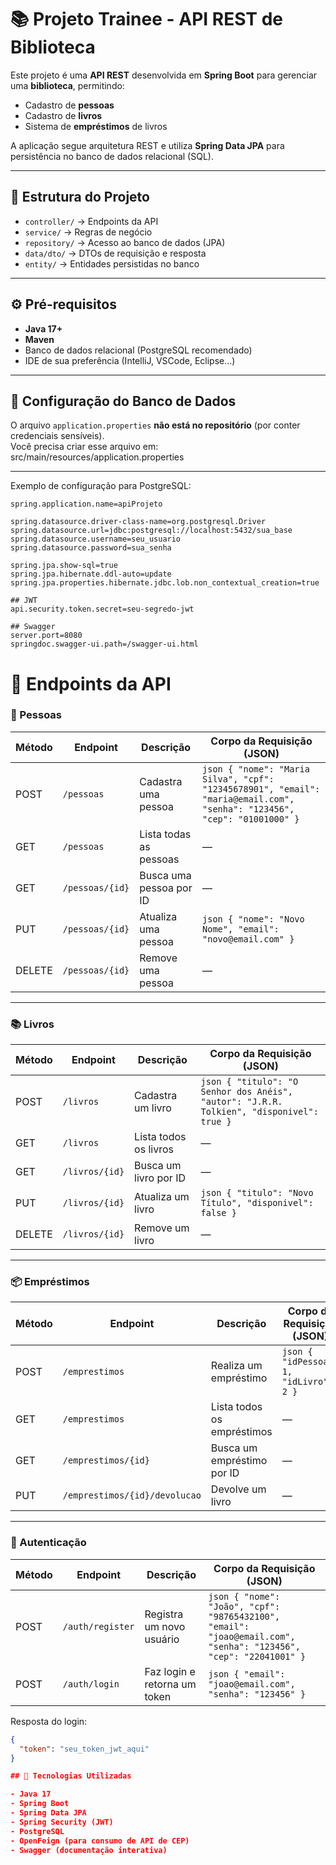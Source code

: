 # 📚 Projeto Trainee - API REST de Biblioteca  

Este projeto é uma **API REST** desenvolvida em **Spring Boot** para gerenciar uma **biblioteca**, permitindo:  
- Cadastro de **pessoas**  
- Cadastro de **livros**  
- Sistema de **empréstimos** de livros  

A aplicação segue arquitetura REST e utiliza **Spring Data JPA** para persistência no banco de dados relacional (SQL).  

---

## 📂 Estrutura do Projeto  

- `controller/` → Endpoints da API  
- `service/` → Regras de negócio  
- `repository/` → Acesso ao banco de dados (JPA)  
- `data/dto/` → DTOs de requisição e resposta  
- `entity/` → Entidades persistidas no banco  

---

## ⚙️ Pré-requisitos  

- **Java 17+**  
- **Maven**  
- Banco de dados relacional (PostgreSQL recomendado)  
- IDE de sua preferência (IntelliJ, VSCode, Eclipse...)  

---

## 📌 Configuração do Banco de Dados  

O arquivo `application.properties` **não está no repositório** (por conter credenciais sensíveis).  
Você precisa criar esse arquivo em: src/main/resources/application.properties

---
Exemplo de configuração para PostgreSQL:  

```properties
spring.application.name=apiProjeto

spring.datasource.driver-class-name=org.postgresql.Driver
spring.datasource.url=jdbc:postgresql://localhost:5432/sua_base
spring.datasource.username=seu_usuario
spring.datasource.password=sua_senha

spring.jpa.show-sql=true
spring.jpa.hibernate.ddl-auto=update
spring.jpa.properties.hibernate.jdbc.lob.non_contextual_creation=true

## JWT
api.security.token.secret=seu-segredo-jwt

## Swagger
server.port=8080
springdoc.swagger-ui.path=/swagger-ui.html
```
# 📖 Endpoints da API  

### 👤 Pessoas  

| Método | Endpoint         | Descrição                | Corpo da Requisição (JSON) |
|--------|------------------|--------------------------|-----------------------------|
| POST   | `/pessoas`       | Cadastra uma pessoa      | ```json { "nome": "Maria Silva", "cpf": "12345678901", "email": "maria@email.com", "senha": "123456", "cep": "01001000" } ``` |
| GET    | `/pessoas`       | Lista todas as pessoas   | — |
| GET    | `/pessoas/{id}`  | Busca uma pessoa por ID  | — |
| PUT    | `/pessoas/{id}`  | Atualiza uma pessoa      | ```json { "nome": "Novo Nome", "email": "novo@email.com" } ``` |
| DELETE | `/pessoas/{id}`  | Remove uma pessoa        | — |

---

### 📚 Livros  

| Método | Endpoint        | Descrição               | Corpo da Requisição (JSON) |
|--------|-----------------|-------------------------|-----------------------------|
| POST   | `/livros`       | Cadastra um livro       | ```json { "titulo": "O Senhor dos Anéis", "autor": "J.R.R. Tolkien", "disponivel": true } ``` |
| GET    | `/livros`       | Lista todos os livros   | — |
| GET    | `/livros/{id}`  | Busca um livro por ID   | — |
| PUT    | `/livros/{id}`  | Atualiza um livro       | ```json { "titulo": "Novo Título", "disponivel": false } ``` |
| DELETE | `/livros/{id}`  | Remove um livro         | — |

---

### 📦 Empréstimos  

| Método | Endpoint           | Descrição                    | Corpo da Requisição (JSON) |
|--------|--------------------|------------------------------|-----------------------------|
| POST   | `/emprestimos`     | Realiza um empréstimo        | ```json { "idPessoa": 1, "idLivro": 2 } ``` |
| GET    | `/emprestimos`     | Lista todos os empréstimos   | — |
| GET    | `/emprestimos/{id}`| Busca um empréstimo por ID   | — |
| PUT    | `/emprestimos/{id}/devolucao` | Devolve um livro | — |

---

### 🔑 Autenticação  

| Método | Endpoint         | Descrição                     | Corpo da Requisição (JSON) |
|--------|------------------|-------------------------------|-----------------------------|
| POST   | `/auth/register` | Registra um novo usuário      | ```json { "nome": "João", "cpf": "98765432100", "email": "joao@email.com", "senha": "123456", "cep": "22041001" } ``` |
| POST   | `/auth/login`    | Faz login e retorna um token  | ```json { "email": "joao@email.com", "senha": "123456" } ``` |

Resposta do login:  
```json
{
  "token": "seu_token_jwt_aqui"
}

## 🚀 Tecnologias Utilizadas  

- Java 17  
- Spring Boot  
- Spring Data JPA  
- Spring Security (JWT)  
- PostgreSQL  
- OpenFeign (para consumo de API de CEP)  
- Swagger (documentação interativa) 
